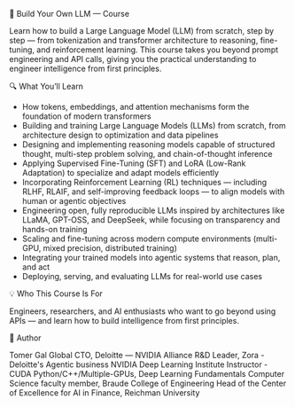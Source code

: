 🧠 Build Your Own LLM — Course

Learn how to build a Large Language Model (LLM) from scratch, step by step — from tokenization and transformer architecture to reasoning, fine-tuning, and reinforcement learning.
This course takes you beyond prompt engineering and API calls, giving you the practical understanding to engineer intelligence from first principles.

🔍 What You’ll Learn
* How tokens, embeddings, and attention mechanisms form the foundation of modern transformers
* Building and training Large Language Models (LLMs) from scratch, from architecture design to optimization and data pipelines
* Designing and implementing reasoning models capable of structured thought, multi-step problem solving, and chain-of-thought inference
* Applying Supervised Fine-Tuning (SFT) and LoRA (Low-Rank Adaptation) to specialize and adapt models efficiently
* Incorporating Reinforcement Learning (RL) techniques — including RLHF, RLAIF, and self-improving feedback loops — to align models with human or agentic objectives
* Engineering open, fully reproducible LLMs inspired by architectures like LLaMA, GPT-OSS, and DeepSeek, while focusing on transparency and hands-on training
* Scaling and fine-tuning across modern compute environments (multi-GPU, mixed precision, distributed training)
* Integrating your trained models into agentic systems that reason, plan, and act
* Deploying, serving, and evaluating LLMs for real-world use cases

💡 Who This Course Is For

Engineers, researchers, and AI enthusiasts who want to go beyond using APIs — and learn how to build intelligence from first principles.

👤 Author

Tomer Gal
Global CTO, Deloitte — NVIDIA Alliance
R&D Leader, Zora - Deloitte's Agentic business
NVIDIA Deep Learning Institute Instructor - CUDA Python/C++/Multiple-GPUs, Deep Learning Fundamentals
Computer Science faculty member, Braude College of Engineering
Head of the Center of Excellence for AI in Finance, Reichman University
